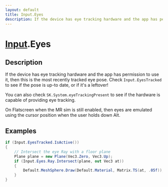 ```yaml
---
layout: default
title: Input.Eyes
description: If the device has eye tracking hardware and the app has permission to use it, then this is the most recently tracked eye pose. Check Input.EyesTracked to see if the pose is up-to date, or if it's a leftover!  You can also check SK.System.eyeTrackingPresent to see if the hardware is capable of providing eye tracking.  On Flatscreen when the MR sim is still enabled, then eyes are emulated using the cursor position when the user holds down Alt.
---
```

# [Input]({{site.url}}/Pages/Reference/Input.html).Eyes

## Description
If the device has eye tracking hardware and the app has
permission to use it, then this is the most recently tracked eye
pose. Check `Input.EyesTracked` to see if the pose is up-to date,
or if it's a leftover!

You can also check `SK.System.eyeTrackingPresent` to see if the
hardware is capable of providing eye tracking.

On Flatscreen when the MR sim is still enabled, then eyes are
emulated using the cursor position when the user holds down Alt.


## Examples

```csharp
if (Input.EyesTracked.IsActive())
{
	// Intersect the eye Ray with a floor plane
	Plane plane = new Plane(Vec3.Zero, Vec3.Up);
	if (Input.Eyes.Ray.Intersect(plane, out Vec3 at))
	{
		Default.MeshSphere.Draw(Default.Material, Matrix.TS(at, .05f));
	}
}
```

